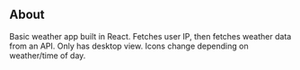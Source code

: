 ## About
Basic weather app built in React. Fetches user IP, then fetches weather data from an API. Only has desktop view. Icons change depending on weather/time of day.
